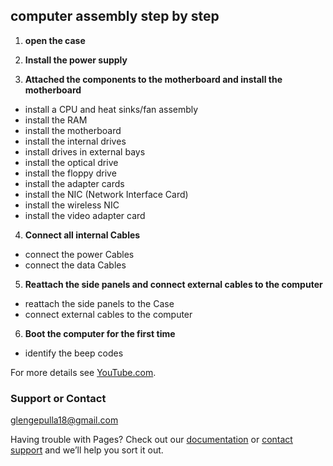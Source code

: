 ## **computer assembly step by step**

1. **open the case**

2. **Install the power supply**

3. **Attached the components to the motherboard and install the motherboard**
- install a CPU and heat sinks/fan assembly
- install the RAM
- install the motherboard
- install the internal drives
- install drives in external bays
- install the optical drive
- install the floppy drive
- install the adapter cards
- install the NIC (Network Interface Card)
- install the wireless NIC
- install the video adapter card

4. **Connect all internal Cables**
- connect the power Cables
- connect the data Cables

5. **Reattach the side panels and connect external cables to the computer**
- reattach the side panels to the Case
- connect external cables to the computer
6. **Boot the computer for the first time**
- identify the beep codes

For more details see [YouTube.com](https://youtu.be/hWB2UHCT0dw).

### Support or Contact

[glengepulla18@gmail.com](https://www.gmail.com)

Having trouble with Pages? Check out our [documentation](https://docs.github.com/categories/github-pages-basics/) or [contact support](https://github.com/contact) and we’ll help you sort it out.
